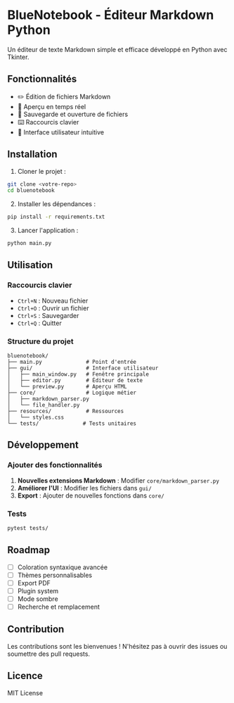 # BlueNotebook - Éditeur Markdown Python

Un éditeur de texte Markdown simple et efficace développé en Python avec Tkinter.

## Fonctionnalités

- ✏️ Édition de fichiers Markdown
- 👀 Aperçu en temps réel
- 💾 Sauvegarde et ouverture de fichiers
- ⌨️ Raccourcis clavier
- 🎨 Interface utilisateur intuitive

## Installation

1. Cloner le projet :
```bash
git clone <votre-repo>
cd bluenotebook
```

2. Installer les dépendances :
```bash
pip install -r requirements.txt
```

3. Lancer l'application :
```bash
python main.py
```

## Utilisation

### Raccourcis clavier

- `Ctrl+N` : Nouveau fichier
- `Ctrl+O` : Ouvrir un fichier
- `Ctrl+S` : Sauvegarder
- `Ctrl+Q` : Quitter

### Structure du projet

```
bluenotebook/
├── main.py              # Point d'entrée
├── gui/                 # Interface utilisateur
│   ├── main_window.py   # Fenêtre principale
│   ├── editor.py        # Éditeur de texte
│   └── preview.py       # Aperçu HTML
├── core/                # Logique métier
│   ├── markdown_parser.py
│   └── file_handler.py
├── resources/           # Ressources
│   └── styles.css
└── tests/              # Tests unitaires
```

## Développement

### Ajouter des fonctionnalités

1. **Nouvelles extensions Markdown** : Modifier `core/markdown_parser.py`
2. **Améliorer l'UI** : Modifier les fichiers dans `gui/`
3. **Export** : Ajouter de nouvelles fonctions dans `core/`

### Tests

```bash
pytest tests/
```

## Roadmap

- [ ] Coloration syntaxique avancée
- [ ] Thèmes personnalisables
- [ ] Export PDF
- [ ] Plugin system
- [ ] Mode sombre
- [ ] Recherche et remplacement

## Contribution

Les contributions sont les bienvenues ! N'hésitez pas à ouvrir des issues ou soumettre des pull requests.

## Licence

MIT License
